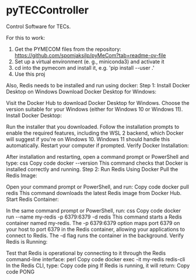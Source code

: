 # pyTECController
Control Software for TECs.

For this to work:
1. Get the PYMECOM files from the repository: https://github.com/spomjaksilp/pyMeCom?tab=readme-ov-file
2. Set up a virtual environment (e. g., miniconda3) and activate it
3. cd into the pymecom and install it, e.g. 'pip install --user .'
4. Use this proj



Also, Redis needs to be installed and run using docker: 
Step 1: Install Docker Desktop on Windows
Download Docker Desktop for Windows:

Visit the Docker Hub to download Docker Desktop for Windows. Choose the version suitable for your Windows (either for Windows 10 or Windows 11).
Install Docker Desktop:

Run the installer that you downloaded. Follow the installation prompts to enable the required features, including the WSL 2 backend, which Docker will suggest if you're on Windows 10. Windows 11 should handle this automatically.
Restart your computer if prompted.
Verify Docker Installation:

After installation and restarting, open a command prompt or PowerShell and type:
css
Copy code
docker --version
This command checks that Docker is installed correctly and running.
Step 2: Run Redis Using Docker
Pull the Redis Image:

Open your command prompt or PowerShell, and run:
Copy code
docker pull redis
This command downloads the latest Redis image from Docker Hub.
Start Redis Container:

In the same command prompt or PowerShell, run:
css
Copy code
docker run --name my-redis -p 6379:6379 -d redis
This command starts a Redis container named my-redis. The -p 6379:6379 option maps port 6379 on your host to port 6379 in the Redis container, allowing your applications to connect to Redis. The -d flag runs the container in the background.
Verify Redis is Running:

Test that Redis is operational by connecting to it through the Redis command-line interface:
perl
Copy code
docker exec -it my-redis redis-cli
In the Redis CLI, type:
Copy code
ping
If Redis is running, it will return:
Copy code
PONG